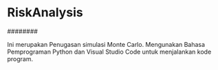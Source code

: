 # RiskAnalysis
########

Ini merupakan Penugasan simulasi Monte Carlo.
Mengunakan Bahasa Pemprograman Python dan Visual Studio Code untuk menjalankan kode program.
